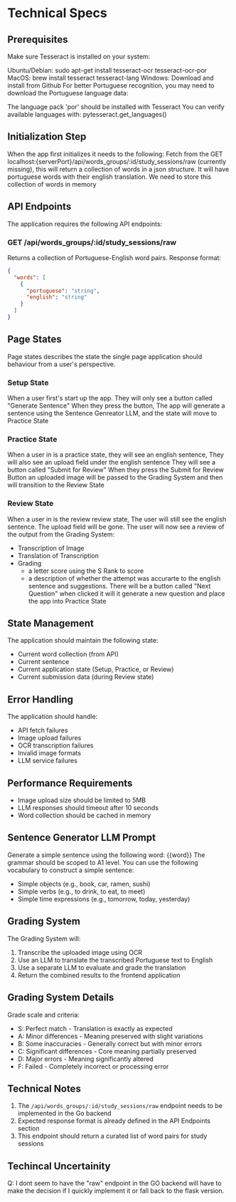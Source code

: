 # Technical Specs
## Prerequisites
Make sure Tesseract is installed on your system:

Ubuntu/Debian: sudo apt-get install tesseract-ocr tesseract-ocr-por
MacOS: brew install tesseract tesseract-lang
Windows: Download and install from Github
For better Portuguese recognition, you may need to download the Portuguese language data:

The language pack 'por' should be installed with Tesseract
You can verify available languages with: pytesseract.get_languages()

## Initialization Step
When the app first initializes it needs to the following:
Fetch from the GET localhost:{serverPort}/api/words_groups/:id/study_sessions/raw (currently missing), this will return a collection of words in a json structure. It will have portuguese words with their english translation. We need to store this collection of words in memory

## API Endpoints
The application requires the following API endpoints:

### GET /api/words_groups/:id/study_sessions/raw
Returns a collection of Portuguese-English word pairs.
Response format:
```json
{
  "words": [
    {
      "portuguese": "string",
      "english": "string"
    }
  ]
}
```

## Page States

Page states describes the state the single page application should behaviour from a user's perspective. 

### Setup State
When a user first's start up the app.
They will only see a button called "Generate Sentence"
When they press the button, The app will generate a sentence using
the Sentence Genreator LLM, and the state will move to Practice State

### Practice State
When a user in is a practice state,
they will see an english sentence,
They will also see an upload field under the english sentence
They will see a button called "Submit for Review"
When they press the Submit for Review Button an uploaded image
will be passed to the Grading System and then will transition to the Review State

### Review State
 When a user in is the review review state,
 The user will still see the english sentence.
 The upload field will be gone.
 The user will now see a review of the output from the Grading System:
- Transcription of Image
- Translation of Transcription
- Grading
  - a letter score using the S Rank to score
  - a description of whether the attempt was accurarte to the english sentence and suggestions.
There will be a button called "Next Question" when clicked
it will it generate a new question and place the app into Practice State

## State Management
The application should maintain the following state:
- Current word collection (from API)
- Current sentence
- Current application state (Setup, Practice, or Review)
- Current submission data (during Review state)

## Error Handling
The application should handle:
- API fetch failures
- Image upload failures
- OCR transcription failures
- Invalid image formats
- LLM service failures

## Performance Requirements
- Image upload size should be limited to 5MB
- LLM responses should timeout after 10 seconds
- Word collection should be cached in memory

## Sentence Generator LLM Prompt
Generate a simple sentence using the following word: {{word}}
The grammar should be scoped to A1 level.
You can use the following vocabulary to construct a simple sentence:
- Simple objects (e.g., book, car, ramen, sushi)
- Simple verbs (e.g., to drink, to eat, to meet)
- Simple time expressions (e.g., tomorrow, today, yesterday)

## Grading System
The Grading System will:
1. Transcribe the uploaded image using OCR
2. Use an LLM to translate the transcribed Portuguese text to English
3. Use a separate LLM to evaluate and grade the translation
4. Return the combined results to the frontend application

## Grading System Details
Grade scale and criteria:
- S: Perfect match - Translation is exactly as expected
- A: Minor differences - Meaning preserved with slight variations
- B: Some inaccuracies - Generally correct but with minor errors
- C: Significant differences - Core meaning partially preserved
- D: Major errors - Meaning significantly altered
- F: Failed - Completely incorrect or processing error

## Technical Notes
1. The `/api/words_groups/:id/study_sessions/raw` endpoint needs to be implemented in the Go backend
2. Expected response format is already defined in the API Endpoints section
3. This endpoint should return a curated list of word pairs for study sessions


## Techincal Uncertainity
 Q: I dont seem to have the "raw" endpoint in the GO backend will have to make the decision if I quickly implement it or fall back to the flask version.